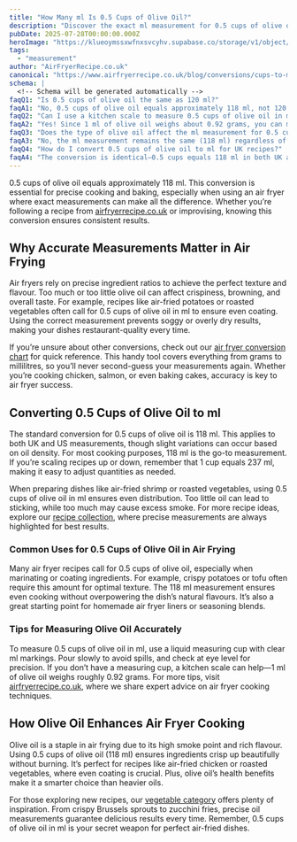```yaml
---
title: "How Many ml Is 0.5 Cups of Olive Oil?"
description: "Discover the exact ml measurement for 0.5 cups of olive oil for perfect cooking and baking every time. Get the conversion now!"
pubDate: 2025-07-28T00:00:00.000Z
heroImage: "https://klueoymssxwfnxsvcyhv.supabase.co/storage/v1/object/public/Shmucket/how-many-ml-is-0-5-cups-of-olive-oil.webp"
tags:
  - "measurement"
author: "AirFryerRecipe.co.uk"
canonical: "https://www.airfryerrecipe.co.uk/blog/conversions/cups-to-ml/how-many-ml-is-0-5-cups-of-olive-oil"
schema: |
  <!-- Schema will be generated automatically -->
faqQ1: "Is 0.5 cups of olive oil the same as 120 ml?"
faqA1: "No, 0.5 cups of olive oil equals approximately 118 ml, not 120 ml. While the difference is minimal for most recipes, precision matters in baking and air frying. Always use 118 ml for accurate results."
faqQ2: "Can I use a kitchen scale to measure 0.5 cups of olive oil in ml?"
faqA2: "Yes! Since 1 ml of olive oil weighs about 0.92 grams, you can measure 118 grams for 0.5 cups. This method is especially useful if you don’t have a liquid measuring cup handy."
faqQ3: "Does the type of olive oil affect the ml measurement for 0.5 cups?"
faqA3: "No, the ml measurement remains the same (118 ml) regardless of olive oil type (extra virgin, light, etc.). However, density variations are negligible for home cooking purposes."
faqQ4: "How do I convert 0.5 cups of olive oil to ml for UK recipes?"
faqA4: "The conversion is identical—0.5 cups equals 118 ml in both UK and US measurements. This consistency makes it easy to follow international recipes without confusion."
---
```

<p>0.5 cups of olive oil equals approximately 118 ml. This conversion is essential for precise cooking and baking, especially when using an air fryer where exact measurements can make all the difference. Whether you’re following a recipe from <a href=https://www.airfryerrecipe.co.uk>airfryerrecipe.co.uk</a> or improvising, knowing this conversion ensures consistent results.</p>

<h2>Why Accurate Measurements Matter in Air Frying</h2>  
<p>Air fryers rely on precise ingredient ratios to achieve the perfect texture and flavour. Too much or too little olive oil can affect crispiness, browning, and overall taste. For example, recipes like air-fried potatoes or roasted vegetables often call for 0.5 cups of olive oil in ml to ensure even coating. Using the correct measurement prevents soggy or overly dry results, making your dishes restaurant-quality every time.</p>  
<p>If you’re unsure about other conversions, check out our <a href=https://www.airfryerrecipe.co.uk/air-fryer-conversion-chart>air fryer conversion chart</a> for quick reference. This handy tool covers everything from grams to millilitres, so you’ll never second-guess your measurements again. Whether you’re cooking chicken, salmon, or even baking cakes, accuracy is key to air fryer success.</p>  

<h2>Converting 0.5 Cups of Olive Oil to ml</h2>  
<p>The standard conversion for 0.5 cups of olive oil is 118 ml. This applies to both UK and US measurements, though slight variations can occur based on oil density. For most cooking purposes, 118 ml is the go-to measurement. If you’re scaling recipes up or down, remember that 1 cup equals 237 ml, making it easy to adjust quantities as needed.</p>  
<p>When preparing dishes like air-fried shrimp or roasted vegetables, using 0.5 cups of olive oil in ml ensures even distribution. Too little oil can lead to sticking, while too much may cause excess smoke. For more recipe ideas, explore our <a href=https://www.airfryerrecipe.co.uk/recipes>recipe collection</a>, where precise measurements are always highlighted for best results.</p>  

<h3>Common Uses for 0.5 Cups of Olive Oil in Air Frying</h3>  
<p>Many air fryer recipes call for 0.5 cups of olive oil, especially when marinating or coating ingredients. For example, crispy potatoes or tofu often require this amount for optimal texture. The 118 ml measurement ensures even cooking without overpowering the dish’s natural flavours. It’s also a great starting point for homemade air fryer liners or seasoning blends.</p>  

<h3>Tips for Measuring Olive Oil Accurately</h3>  
<p>To measure 0.5 cups of olive oil in ml, use a liquid measuring cup with clear ml markings. Pour slowly to avoid spills, and check at eye level for precision. If you don’t have a measuring cup, a kitchen scale can help—1 ml of olive oil weighs roughly 0.92 grams. For more tips, visit <a href=https://www.airfryerrecipe.co.uk>airfryerrecipe.co.uk</a>, where we share expert advice on air fryer cooking techniques.</p>  

<h2>How Olive Oil Enhances Air Fryer Cooking</h2>  
<p>Olive oil is a staple in air frying due to its high smoke point and rich flavour. Using 0.5 cups of olive oil (118 ml) ensures ingredients crisp up beautifully without burning. It’s perfect for recipes like air-fried chicken or roasted vegetables, where even coating is crucial. Plus, olive oil’s health benefits make it a smarter choice than heavier oils.</p>  
<p>For those exploring new recipes, our <a href=https://www.airfryerrecipe.co.uk/recipe-category/vegetables>vegetable category</a> offers plenty of inspiration. From crispy Brussels sprouts to zucchini fries, precise oil measurements guarantee delicious results every time. Remember, 0.5 cups of olive oil in ml is your secret weapon for perfect air-fried dishes.</p>
